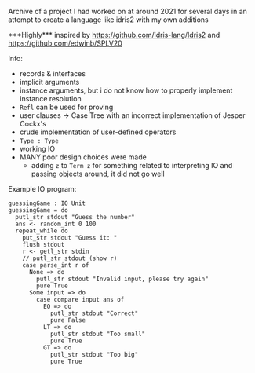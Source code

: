 Archive of a project I had worked on at around 2021 for several days in an attempt to create a language like idris2 with my own additions

\*\*\*Highly\*\*\* inspired by https://github.com/idris-lang/Idris2 and https://github.com/edwinb/SPLV20

Info:
- records & interfaces
- implicit arguments
- instance arguments, but i do not know how to properly implement instance resolution
- `Refl` can be used for proving
- user clauses -> Case Tree with an incorrect implementation of Jesper Cockx's 
- crude implementation of user-defined operators
- `Type : Type`
- working IO
- MANY poor design choices were made
  - adding `z` to `Term z` for something related to interpreting IO and passing objects around, it did not go well

Example IO program:
```
guessingGame : IO Unit
guessingGame = do
  putl_str stdout "Guess the number"
  ans <- random_int 0 100
  repeat_while do
    put_str stdout "Guess it: "
    flush stdout
    r <- getl_str stdin
    // putl_str stdout (show r)
    case parse_int r of
      None => do
        putl_str stdout "Invalid input, please try again"
        pure True
      Some input => do
        case compare input ans of
          EQ => do
            putl_str stdout "Correct"
            pure False
          LT => do
            putl_str stdout "Too small"
            pure True
          GT => do
            putl_str stdout "Too big"
            pure True
```
